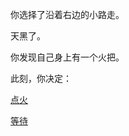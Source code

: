 你选择了沿着右边的小路走。

天黑了。

你发现自己身上有一个火把。

此刻，你决定：

[点火](https://github.com/HailunSong/Self-Improvement/blob/master/ideas/%E7%82%B9%E7%81%AB.md)

[等待](https://github.com/HailunSong/Self-Improvement/blob/master/ideas/%E7%81%AB%E6%8A%8A-%E7%AD%89%E5%BE%85.md)
